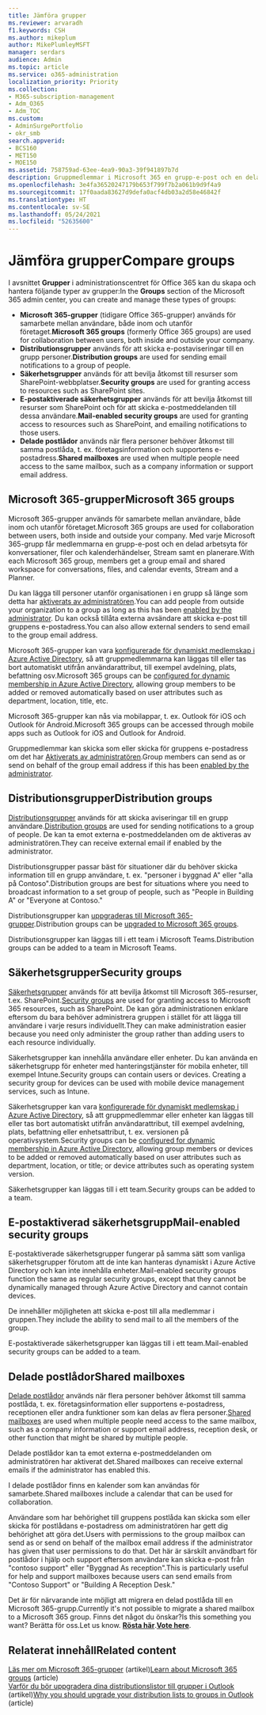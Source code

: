 ```yaml
---
title: Jämföra grupper
ms.reviewer: arvaradh
f1.keywords: CSH
ms.author: mikeplum
author: MikePlumleyMSFT
manager: serdars
audience: Admin
ms.topic: article
ms.service: o365-administration
localization_priority: Priority
ms.collection:
- M365-subscription-management
- Adm_O365
- Adm_TOC
ms.custom:
- AdminSurgePortfolio
- okr_smb
search.appverid:
- BCS160
- MET150
- MOE150
ms.assetid: 758759ad-63ee-4ea9-90a3-39f941897b7d
description: Gruppmedlemmar i Microsoft 365 en grupp-e-post och en delad arbetsyta för konversationer, filer och kalenderhändelser, Stream samt en Planner.
ms.openlocfilehash: 3e4fa36520247179b653f799f7b2a061b9d9f4a9
ms.sourcegitcommit: 17f0aada83627d9defa0acf4db03a2d58e46842f
ms.translationtype: HT
ms.contentlocale: sv-SE
ms.lasthandoff: 05/24/2021
ms.locfileid: "52635600"
---
```

# <a name="compare-groups"></a><span data-ttu-id="d33a0-103">Jämföra grupper</span><span class="sxs-lookup"><span data-stu-id="d33a0-103">Compare groups</span></span>

<span data-ttu-id="d33a0-104">I avsnittet **Grupper** i administrationscentret för Office 365 kan du skapa och hantera följande typer av grupper:</span><span class="sxs-lookup"><span data-stu-id="d33a0-104">In the **Groups** section of the Microsoft 365 admin center, you can create and manage these types of groups:</span></span> 

- <span data-ttu-id="d33a0-105">**Microsoft 365-grupper** (tidigare Office 365-grupper) används för samarbete mellan användare, både inom och utanför företaget.</span><span class="sxs-lookup"><span data-stu-id="d33a0-105">**Microsoft 365 groups** (formerly Office 365 groups) are used for collaboration between users, both inside and outside your company.</span></span>
- <span data-ttu-id="d33a0-106">**Distributionsgrupper** används för att skicka e-postaviseringar till en grupp personer.</span><span class="sxs-lookup"><span data-stu-id="d33a0-106">**Distribution groups** are used for sending email notifications to a group of people.</span></span>
- <span data-ttu-id="d33a0-107">**Säkerhetsgrupper** används för att bevilja åtkomst till resurser som SharePoint-webbplatser.</span><span class="sxs-lookup"><span data-stu-id="d33a0-107">**Security groups** are used for granting access to resources such as SharePoint sites.</span></span>
- <span data-ttu-id="d33a0-108">**E-postaktiverade säkerhetsgrupper** används för att bevilja åtkomst till resurser som SharePoint och för att skicka e-postmeddelanden till dessa användare.</span><span class="sxs-lookup"><span data-stu-id="d33a0-108">**Mail-enabled security groups** are used for granting access to resources such as SharePoint, and emailing notifications to those users.</span></span>
- <span data-ttu-id="d33a0-109">**Delade postlådor** används när flera personer behöver åtkomst till samma postlåda, t. ex. företagsinformation och supportens e-postadress.</span><span class="sxs-lookup"><span data-stu-id="d33a0-109">**Shared mailboxes** are used when multiple people need access to the same mailbox, such as a company information or support email address.</span></span>

## <a name="microsoft-365-groups"></a><span data-ttu-id="d33a0-110">Microsoft 365-grupper</span><span class="sxs-lookup"><span data-stu-id="d33a0-110">Microsoft 365 groups</span></span>

<span data-ttu-id="d33a0-111">Microsoft 365-grupper används för samarbete mellan användare, både inom och utanför företaget.</span><span class="sxs-lookup"><span data-stu-id="d33a0-111">Microsoft 365 groups are used for collaboration between users, both inside and outside your company.</span></span> <span data-ttu-id="d33a0-112">Med varje Microsoft 365-grupp får medlemmarna en grupp-e-post och en delad arbetsyta för konversationer, filer och kalenderhändelser, Stream samt en planerare.</span><span class="sxs-lookup"><span data-stu-id="d33a0-112">With each Microsoft 365 group, members get a group email and shared workspace for conversations, files, and calendar events, Stream and a Planner.</span></span>

<span data-ttu-id="d33a0-113">Du kan lägga till personer utanför organisationen i en grupp så länge som detta har [aktiverats av administratören](manage-guest-access-in-groups.md).</span><span class="sxs-lookup"><span data-stu-id="d33a0-113">You can add people from outside your organization to a group as long as this has been [enabled by the administrator](manage-guest-access-in-groups.md).</span></span> <span data-ttu-id="d33a0-114">Du kan också tillåta externa avsändare att skicka e-post till gruppens e-postadress.</span><span class="sxs-lookup"><span data-stu-id="d33a0-114">You can also allow external senders to send email to the group email address.</span></span>

<span data-ttu-id="d33a0-115">Microsoft 365-grupper kan vara [konfigurerade för dynamiskt medlemskap i Azure Active Directory](/azure/active-directory/users-groups-roles/groups-change-type), så att gruppmedlemmarna kan läggas till eller tas bort automatiskt utifrån användarattribut, till exempel avdelning, plats, befattning osv.</span><span class="sxs-lookup"><span data-stu-id="d33a0-115">Microsoft 365 groups can be [configured for dynamic membership in Azure Active Directory](/azure/active-directory/users-groups-roles/groups-change-type), allowing group members to be added or removed automatically based on user attributes such as department, location, title, etc.</span></span>

<span data-ttu-id="d33a0-116">Microsoft 365-grupper kan nås via mobilappar, t. ex. Outlook för iOS och Outlook för Android.</span><span class="sxs-lookup"><span data-stu-id="d33a0-116">Microsoft 365 groups can be accessed through mobile apps such as Outlook for iOS and Outlook for Android.</span></span>

<span data-ttu-id="d33a0-117">Gruppmedlemmar kan skicka som eller skicka för gruppens e-postadress om det har [Aktiverats av administratören](../../solutions/allow-members-to-send-as-or-send-on-behalf-of-group.md).</span><span class="sxs-lookup"><span data-stu-id="d33a0-117">Group members can send as or send on behalf of the group email address if this has been [enabled by the administrator](../../solutions/allow-members-to-send-as-or-send-on-behalf-of-group.md).</span></span>

## <a name="distribution-groups"></a><span data-ttu-id="d33a0-118">Distributionsgrupper</span><span class="sxs-lookup"><span data-stu-id="d33a0-118">Distribution groups</span></span>

<span data-ttu-id="d33a0-119">[Distributionsgrupper](/exchange/recipients-in-exchange-online/manage-distribution-groups/manage-distribution-groups) används för att skicka aviseringar till en grupp användare.</span><span class="sxs-lookup"><span data-stu-id="d33a0-119">[Distribution groups](/exchange/recipients-in-exchange-online/manage-distribution-groups/manage-distribution-groups) are used for sending notifications to a group of people.</span></span> <span data-ttu-id="d33a0-120">De kan ta emot externa e-postmeddelanden om de aktiveras av administratören.</span><span class="sxs-lookup"><span data-stu-id="d33a0-120">They can receive external email if enabled by the administrator.</span></span>

<span data-ttu-id="d33a0-121">Distributionsgrupper passar bäst för situationer där du behöver skicka information till en grupp användare, t. ex. "personer i byggnad A" eller "alla på Contoso".</span><span class="sxs-lookup"><span data-stu-id="d33a0-121">Distribution groups are best for situations where you need to broadcast information to a set group of people, such as "People in Building A" or "Everyone at Contoso."</span></span>

<span data-ttu-id="d33a0-122">Distributionsgrupper kan [uppgraderas till Microsoft 365-grupper](../manage/upgrade-distribution-lists.md).</span><span class="sxs-lookup"><span data-stu-id="d33a0-122">Distribution groups can be [upgraded to Microsoft 365 groups](../manage/upgrade-distribution-lists.md).</span></span>

<span data-ttu-id="d33a0-123">Distributionsgrupper kan läggas till i ett team i Microsoft Teams.</span><span class="sxs-lookup"><span data-stu-id="d33a0-123">Distribution groups can be added to a team in Microsoft Teams.</span></span>

## <a name="security-groups"></a><span data-ttu-id="d33a0-124">Säkerhetsgrupper</span><span class="sxs-lookup"><span data-stu-id="d33a0-124">Security groups</span></span>

<span data-ttu-id="d33a0-125">[Säkerhetsgrupper](../email/create-edit-or-delete-a-security-group.md) används för att bevilja åtkomst till Microsoft 365-resurser, t.ex. SharePoint.</span><span class="sxs-lookup"><span data-stu-id="d33a0-125">[Security groups](../email/create-edit-or-delete-a-security-group.md) are used for granting access to Microsoft 365 resources, such as SharePoint.</span></span> <span data-ttu-id="d33a0-126">De kan göra administrationen enklare eftersom du bara behöver administrera gruppen i stället för att lägga till användare i varje resurs individuellt.</span><span class="sxs-lookup"><span data-stu-id="d33a0-126">They can make administration easier because you need only administer the group rather than adding users to each resource individually.</span></span>

<span data-ttu-id="d33a0-p105">Säkerhetsgrupper kan innehålla användare eller enheter. Du kan använda en säkerhetsgrupp för enheter med hanteringstjänster för mobila enheter, till exempel Intune.</span><span class="sxs-lookup"><span data-stu-id="d33a0-p105">Security groups can contain users or devices. Creating a security group for devices can be used with mobile device management services, such as Intune.</span></span>

<span data-ttu-id="d33a0-129">Säkerhetsgrupper kan vara [konfigurerade för dynamiskt medlemskap i Azure Active Directory](/azure/active-directory/users-groups-roles/groups-change-type), så att gruppmedlemmar eller enheter kan läggas till eller tas bort automatiskt utifrån användarattribut, till exempel avdelning, plats, befattning eller enhetsattribut, t. ex. versionen på operativsystem.</span><span class="sxs-lookup"><span data-stu-id="d33a0-129">Security groups can be [configured for dynamic membership in Azure Active Directory](/azure/active-directory/users-groups-roles/groups-change-type), allowing group members or devices to be added or removed automatically based on user attributes such as department, location, or title; or device attributes such as operating system version.</span></span>

<span data-ttu-id="d33a0-130">Säkerhetsgrupper kan läggas till i ett team.</span><span class="sxs-lookup"><span data-stu-id="d33a0-130">Security groups can be added to a team.</span></span>

## <a name="mail-enabled-security-groups"></a><span data-ttu-id="d33a0-131">E-postaktiverad säkerhetsgrupp</span><span class="sxs-lookup"><span data-stu-id="d33a0-131">Mail-enabled security groups</span></span>

<span data-ttu-id="d33a0-132">E-postaktiverade säkerhetsgrupper fungerar på samma sätt som vanliga säkerhetsgrupper förutom att de inte kan hanteras dynamiskt i Azure Active Directory och kan inte innehålla enheter.</span><span class="sxs-lookup"><span data-stu-id="d33a0-132">Mail-enabled security groups function the same as regular security groups, except that they cannot be dynamically managed through Azure Active Directory and cannot contain devices.</span></span>

<span data-ttu-id="d33a0-133">De innehåller möjligheten att skicka e-post till alla medlemmar i gruppen.</span><span class="sxs-lookup"><span data-stu-id="d33a0-133">They include the ability to send mail to all the members of the group.</span></span>

<span data-ttu-id="d33a0-134">E-postaktiverade säkerhetsgrupper kan läggas till i ett team.</span><span class="sxs-lookup"><span data-stu-id="d33a0-134">Mail-enabled security groups can be added to a team.</span></span>

## <a name="shared-mailboxes"></a><span data-ttu-id="d33a0-135">Delade postlådor</span><span class="sxs-lookup"><span data-stu-id="d33a0-135">Shared mailboxes</span></span>

<span data-ttu-id="d33a0-136">[Delade postlådor](../email/create-a-shared-mailbox.md) används när flera personer behöver åtkomst till samma postlåda, t. ex. företagsinformation eller supportens e-postadress, receptionen eller andra funktioner som kan delas av flera personer.</span><span class="sxs-lookup"><span data-stu-id="d33a0-136">[Shared mailboxes](../email/create-a-shared-mailbox.md) are used when multiple people need access to the same mailbox, such as a company information or support email address, reception desk, or other function that might be shared by multiple people.</span></span>

<span data-ttu-id="d33a0-137">Delade postlådor kan ta emot externa e-postmeddelanden om administratören har aktiverat det.</span><span class="sxs-lookup"><span data-stu-id="d33a0-137">Shared mailboxes can receive external emails if the administrator has enabled this.</span></span>

<span data-ttu-id="d33a0-138">I delade postlådor finns en kalender som kan användas för samarbete.</span><span class="sxs-lookup"><span data-stu-id="d33a0-138">Shared mailboxes include a calendar that can be used for collaboration.</span></span>

<span data-ttu-id="d33a0-139">Användare som har behörighet till gruppens postlåda kan skicka som eller skicka för postlådans e-postadress om administratören har gett dig behörighet att göra det.</span><span class="sxs-lookup"><span data-stu-id="d33a0-139">Users with permissions to the group mailbox can send as or send on behalf of the mailbox email address if the administrator has given that user permissions to do that.</span></span> <span data-ttu-id="d33a0-140">Det här är särskilt användbart för postlådor i hjälp och support eftersom användare kan skicka e-post från "contoso support" eller "Byggnad As reception".</span><span class="sxs-lookup"><span data-stu-id="d33a0-140">This is particularly useful for help and support mailboxes because users can send emails from "Contoso Support" or "Building A Reception Desk."</span></span>

<span data-ttu-id="d33a0-141">Det är för närvarande inte möjligt att migrera en delad postlåda till en Microsoft 365-grupp.</span><span class="sxs-lookup"><span data-stu-id="d33a0-141">Currently it's not possible to migrate a shared mailbox to a Microsoft 365 group.</span></span> <span data-ttu-id="d33a0-142">Finns det något du önskar?</span><span class="sxs-lookup"><span data-stu-id="d33a0-142">Is this something you want?</span></span> <span data-ttu-id="d33a0-143">Berätta för oss.</span><span class="sxs-lookup"><span data-stu-id="d33a0-143">Let us know.</span></span> <span data-ttu-id="d33a0-144">**[Rösta här](https://go.microsoft.com/fwlink/?linkid=871518)**.</span><span class="sxs-lookup"><span data-stu-id="d33a0-144">**[Vote here](https://go.microsoft.com/fwlink/?linkid=871518)**.</span></span>

## <a name="related-content"></a><span data-ttu-id="d33a0-145">Relaterat innehåll</span><span class="sxs-lookup"><span data-stu-id="d33a0-145">Related content</span></span>

<span data-ttu-id="d33a0-146">[Läs mer om Microsoft 365-grupper](https://support.microsoft.com/office/b565caa1-5c40-40ef-9915-60fdb2d97fa2) (artikel)</span><span class="sxs-lookup"><span data-stu-id="d33a0-146">[Learn about Microsoft 365 groups](https://support.microsoft.com/office/b565caa1-5c40-40ef-9915-60fdb2d97fa2) (article)</span></span>\
<span data-ttu-id="d33a0-147">[Varför du bör uppgradera dina distributionslistor till grupper i Outlook](https://support.microsoft.com/office/7fb3d880-593b-4909-aafa-950dd50ce188) (artikel)</span><span class="sxs-lookup"><span data-stu-id="d33a0-147">[Why you should upgrade your distribution lists to groups in Outlook](https://support.microsoft.com/office/7fb3d880-593b-4909-aafa-950dd50ce188) (article)</span></span>
